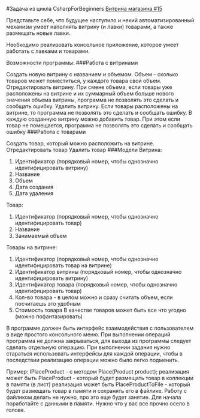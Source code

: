 ﻿#Задача из цикла CsharpForBeginners [Витрина магазина #15](https://github.com/cleannetcode/CsharpForBeginners/discussions/15#discussion-3221142)

Представьте себе, что будущее наступило и некий автоматизированный механизм умеет наполнять витрину (и лавки) товарами, а также размещать новые лавки.

Необходимо реализовать консольное приложение, которое умеет работать с лавками и товарами.

Возможности программы:
###Работа с витринами

Создать новую витрину с названием и объемом. Объем - сколько товаров может поместиться, у каждого товара свой объем.
Отредактировать витрину. При смене объема, если товары уже расположены на витрине и их суммарный объем больше нового значения объема витрины, программа не позволять это сделать и сообщать ошибку.
Удалить витрину. Если товары расположены на витрине, то программа не позволять это сделать и сообщать ошибку.
В каждую созданную витрину можно добавить товар. При этом если товар не помещается, программа не позволять это сделать и сообщать ошибку
###Работа с товарами

Создать товар, который можно расположить на витрине.
Отредактировать товар
Удалить товар
###Модели
Витрина:

1. Идентификатор (порядковый номер, чтобы однозначно идентифицировать витрину)
2. Название
3. Объем
4. Дата создания
5. Дата удаления

Товар:

1. Идентификатор (порядковый номер, чтобы однозначно идентифицировать товар)
2. Название
3. Занимаемый объем

Товары на витрине:

1. Идентификатор (порядковый номер, чтобы однозначно идентифицировать товар на витрине)
2. Идентификатор витрины (порядковый номер, чтобы однозначно идентифицировать витрину)
3. Идентификатор товара (порядковый номер, чтобы однозначно идентифицировать товар)
4. Кол-во товара - в целом можно и сразу считать объем, если посчитаешь это удобным
5. Стоимость товара
В качестве товаров может быть все что угодно (можно пофантазировать)

В программе должен быть интерфейс взаимодействия с пользователем в виде простого консольного меню. При выполнении операций программа не должна закрываться, для выхода из программы следует сделать отдельную операцию. При выполнении задания нужно стараться использовать интерфейсы для каждой операции, чтобы в последствии реализацию операции можно было легко подменить.

Пример: IPlaceProduct - с методом Place(Product product);
реализация может быть PlaceProduct - который будет размещать товар в коллекции в памяти (в лист)
реализация может быть PlaceProductToFile - который будет размещать товар в памяти и сохранять его в файлике.
Работу с файликом делать не нужно, про это еще будет занятие. Для начала поработайте с данными в памяти. Нужно что у вас все прочно осело в голове.
